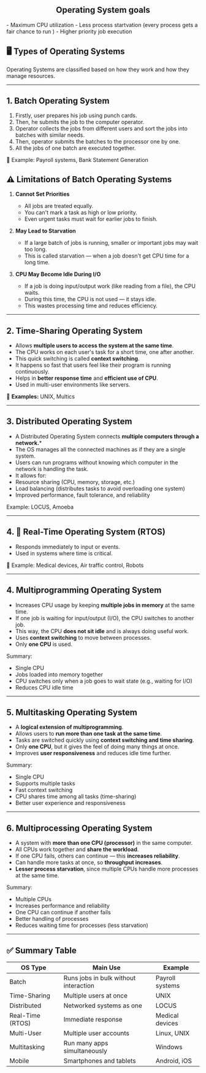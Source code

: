 <h2 align="center">Operating System goals </h2>
- Maximum CPU utilization
- Less process startvation (every process gets a fair chance to run )
- Higher priority job execution

## 🖥️ Types of Operating Systems

Operating Systems are classified based on how they work and how they manage resources.

---

## 1.  Batch Operating System

1. Firstly, user prepares his job using punch cards.
2. Then, he submits the job to the computer operator.
3. Operator collects the jobs from different users and sort the jobs into batches with
similar needs.
4. Then, operator submits the batches to the processor one by one.
5. All the jobs of one batch are executed together.

📌 Example: Payroll systems, Bank Statement Generation

## ⚠️ Limitations of Batch Operating Systems 

1. **Cannot Set Priorities**
   - All jobs are treated equally.
   - You can't mark a task as high or low priority.
   - Even urgent tasks must wait for earlier jobs to finish.

2. **May Lead to Starvation**
   - If a large batch of jobs is running, smaller or important jobs may wait too long.
   - This is called starvation — when a job doesn't get CPU time for a long time.

3. **CPU May Become Idle During I/O**
   - If a job is doing input/output work (like reading from a file), the CPU waits.
   - During this time, the CPU is not used — it stays idle.
   - This wastes processing time and reduces efficiency.

---

##  2. Time-Sharing Operating System

- Allows **multiple users to access the system at the same time**.
- The CPU works on each user's task for a short time, one after another.
- This quick switching is called **context switching**.
- It happens so fast that users feel like their program is running continuously.
- Helps in **better response time** and **efficient use of CPU**.
- Used in multi-user environments like servers.

📌 **Examples:** UNIX, Multics


---
## 3. Distributed Operating System

- A Distributed Operating System connects **multiple computers through a network.***
- The OS manages all the connected machines as if they are a single system.
- Users can run programs without knowing which computer in the network is handling the task.
- It allows for:
- Resource sharing (CPU, memory, storage, etc.)
- Load balancing (distributes tasks to avoid overloading one system)
- Improved performance, fault tolerance, and reliability

Example: LOCUS, Amoeba


---

## 4. 🚨 Real-Time Operating System (RTOS)

- Responds immediately to input or events.
- Used in systems where time is critical.

📌 Example: Medical devices, Air traffic control, Robots

---

## 4. Multiprogramming Operating System

- Increases CPU usage by keeping **multiple jobs in memory** at the same time.
- If one job is waiting for input/output (I/O), the CPU switches to another job.
- This way, the CPU **does not sit idle** and is always doing useful work.
- Uses **context switching** to move between processes.
- Only **one CPU** is used.

Summary:
- Single CPU
- Jobs loaded into memory together
- CPU switches only when a job goes to wait state (e.g., waiting for I/O)
- Reduces CPU idle time

---

## 5. Multitasking Operating System

- A **logical extension of multiprogramming**.
- Allows users to **run more than one task at the same time**.
- Tasks are switched quickly using **context switching and time sharing**.
- Only **one CPU**, but it gives the feel of doing many things at once.
- Improves **user responsiveness** and reduces idle time further.

Summary:
- Single CPU
- Supports multiple tasks
- Fast context switching
- CPU shares time among all tasks (time-sharing)
- Better user experience and responsiveness

---

## 6. Multiprocessing Operating System

- A system with **more than one CPU (processor)** in the same computer.
- All CPUs work together and **share the workload**.
- If one CPU fails, others can continue — this **increases reliability**.
- Can handle more tasks at once, so **throughput increases**.
- **Lesser process starvation**, since multiple CPUs handle more processes at the same time.

Summary:
- Multiple CPUs
- Increases performance and reliability
- One CPU can continue if another fails
- Better handling of processes
- Reduces waiting time for processes (less starvation)

---

## ✅ Summary Table

| OS Type              | Main Use                            | Example          |
|----------------------|--------------------------------------|------------------|
| Batch                | Runs jobs in bulk without interaction| Payroll systems  |
| Time-Sharing         | Multiple users at once               | UNIX             |
| Distributed          | Networked systems as one             | LOCUS            |
| Real-Time (RTOS)     | Immediate response                   | Medical devices  |
| Multi-User           | Multiple user accounts               | Linux, UNIX      |
| Multitasking         | Run many apps simultaneously         | Windows          |
| Mobile               | Smartphones and tablets              | Android, iOS     |


